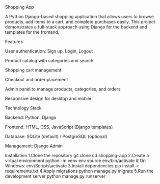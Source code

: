 Shopping App

A Python Django-based shopping application that allows users to browse products, add items to a cart, and complete purchases easily. This project demonstrates a full-stack approach using Django for the backend and templates for the frontend.

Features

User authentication: Sign up, Login, Logout

Product catalog with categories and search

Shopping cart management

Checkout and order placement

Admin panel to manage products, categories, and orders

Responsive design for desktop and mobile

Technology Stack

Backend: Python, Django

Frontend: HTML, CSS, JavaScript (Django templates)

Database: SQLite (default) / PostgreSQL (optional)

Management: Django Admin

Installation
1.Clone the repository
git clone <your-repo-link>
cd shopping-app
2.Create a virtual environment
python -m venv env
source env/bin/activate   # On Windows: env\Scripts\activate
3.Install dependencies
pip install -r requirements.txt
4.Apply migrations
python manage.py migrate
5.Run the development server
python manage.py runserver

